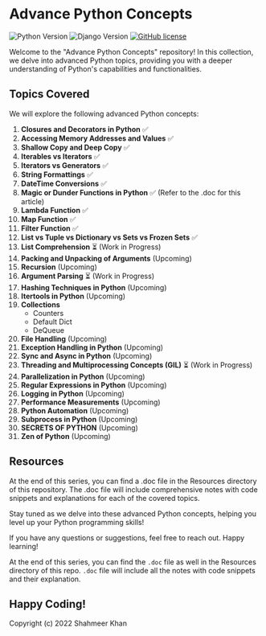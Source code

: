 # Advance Python Concepts

![Python Version](https://img.shields.io/badge/Python-3.8%2B-brightgreen)
![Django Version](https://img.shields.io/badge/Django-3.2%2B-blue)
[![GitHub license](https://img.shields.io/github/license/yourusername/Django-Projects)](https://github.com/yourusername/Django-Projects/blob/main/LICENSE)

Welcome to the "Advance Python Concepts" repository! In this collection, we delve into advanced Python topics, providing you with a deeper understanding of Python's capabilities and functionalities.

## Topics Covered

We will explore the following advanced Python concepts:

1. **Closures and Decorators in Python** ✅
2. **Accessing Memory Addresses and Values** ✅
3. **Shallow Copy and Deep Copy** ✅
4. **Iterables vs Iterators** ✅
5. **Iterators vs Generators** ✅
6. **String Formattings** ✅
7. **DateTime Conversions** ✅
8. **Magic or Dunder Functions in Python** ✅ (Refer to the .doc for this article)
9. **Lambda Function** ✅
10. **Map Function** ✅
11. **Filter Function** ✅
12. **List vs Tuple vs Dictionary vs Sets vs Frozen Sets** ✅
13. **List Comprehension** ⏳ (Work in Progress)
14. **Packing and Unpacking of Arguments** (Upcoming)
15. **Recursion** (Upcoming)
16. **Argument Parsing** ⏳ (Work in Progress)
17. **Hashing Techniques in Python** (Upcoming)
18. **Itertools in Python** (Upcoming)
19. **Collections**
    - Counters
    - Default Dict
    - DeQueue
20. **File Handling** (Upcoming)
21. **Exception Handling in Python** (Upcoming)
22. **Sync and Async in Python** (Upcoming)
23. **Threading and Multiprocessing Concepts (GIL)** ⏳ (Work in Progress)
24. **Parallelization in Python** (Upcoming)
25. **Regular Expressions in Python** (Upcoming)
26. **Logging in Python** (Upcoming)
27. **Performance Measurements** (Upcoming)
28. **Python Automation** (Upcoming)
29. **Subprocess in Python** (Upcoming)
30. **SECRETS OF PYTHON** (Upcoming)
31. **Zen of Python** (Upcoming)

## Resources

At the end of this series, you can find a .doc file in the Resources directory of this repository. The .doc file will include comprehensive notes with code snippets and explanations for each of the covered topics.

Stay tuned as we delve into these advanced Python concepts, helping you level up your Python programming skills!

If you have any questions or suggestions, feel free to reach out. Happy learning!

At the end of this series, you can find the `.doc` file as well in the Resources directory of this repo. `.doc` file will include all the notes with code snippets and their explanation.

Happy Coding! 
-
Copyright (c) 2022 Shahmeer Khan
 

